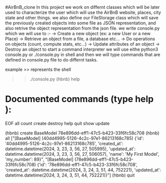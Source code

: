 #AirBnB_clone
In this project we work on differnt classes which will be later used
to characterize the user which will use the AirBnB website, places,  city
state and other things. we also define our FileStorage class which will save
the previously created objects into some file as JSON representation, and also
retrive the object representation from the json file.
we write console.py which we will use to :-
        -> Create a new object (ex: a new User or a new Place)
        -> Retrieve an object from a file, a database etc…
        -> Do operations on objects (count, compute stats, etc…)
        -> Update attributes of an object
        -> Destroy an object
to start a command interpreter we will use eithe python3 console.py or ./console.py in shell
and then we will type commands that are defined in console.py file to do differnt tasks.

example >> represents the shell
>> ./console.py
(hbnb) help

Documented commands (type help <topic>):
========================================
EOF  all  count  create  destroy  help  quit  show  update

(hbnb) create BaseModel
78e896dd-eff1-47c5-b423-33f6fc58c708
(hbnb) all
["[BaseModel] (40dd4995-5126-4c2c-97e1-86213168c785) {'id': '40dd4995-5126-4c2c-97e1-86213168c785', 'created_at': datetime.datetime(2024, 3, 23, 3, 56, 27, 505995), 'updated_at': datetime.datetime(2024, 3, 23, 3, 56, 27, 506057), 'name': 'My First Model', 'my_number': 89}", 
"[BaseModel] (78e896dd-eff1-47c5-b423-33f6fc58c708) {'id': '78e896dd-eff1-47c5-b423-33f6fc58c708', 'created_at': datetime.datetime(2024, 3, 24, 3, 51, 44, 752221), 'updated_at': datetime.datetime(2024, 3, 24, 3, 51, 44, 752221)}"]
(hbnb) quit
>>
